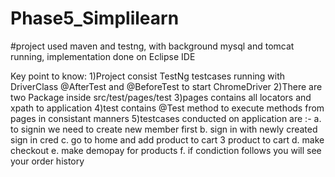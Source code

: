 # Phase5_Simplilearn
#project used maven and testng, with background mysql and tomcat running, implementation done on Eclipse IDE 

Key point to know:
1)Project consist TestNg testcases running with DriverClass @AfterTest and @BeforeTest to start ChromeDriver
2)There are two Package inside src/test/pages/test
3)pages contains all locators and xpath to application 
4)test contains @Test method to execute methods from pages in consistant manners 
5)testcases conducted on application are :-
                                          a. to signin we need to create new member first
                                          b. sign in with newly created sign in cred
                                          c. go to home and add product to cart 3 product to cart 
                                          d. make checkout 
                                          e. make demopay for products
                                          f. if condiction follows you will see your order history

